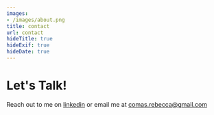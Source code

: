 ```yaml
---
images:
- /images/about.png
title: contact
url: contact
hideTitle: true
hideExif: true
hideDate: true
---
```


# Let's Talk!

Reach out to me on [linkedin](https://www.linkedin.com/in/rebecca-comas-9b5615164/) or email me at comas.rebecca@gmail.com
